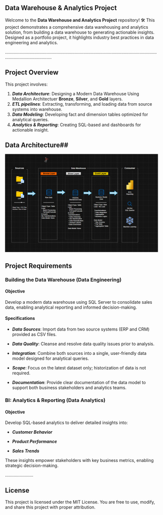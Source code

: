  ## Data Warehouse & Analytics Project 

Welcome to the **Data Warehouse and Analytics Project** repository! 🛠️
This project demonstrates a comprehensive data warehousing and analytics solution, from building a data warehouse to generating actionable insights. Designed as a portfolio project, it highlights industry best practices in data engineering and analytics.

..................................................................................................................................................................

## Project Overview
This project involves:
1. ***Data Architecture***: Designing a Modern Data Warehouse Using Medallion Architectuer **Bronze**, **Silver**, and **Gold** layers.
2. ***ETL pipelines***: Extracting, transforming, and loading data from source systems into warehouse.
3. ***Data Modeling***: Developing fact and dimension tables optimized for analytical queries.
4. ***Analytics & Reporting***: Creating SQL-based and dashboards for actionable insight.

## Data Architecture##
![The data architecture for this project follows Medallion Architecture **Bronze**, **Silver**, and **Gold** layers:](docs/Data_architecture.png)

## Project Requirements

### Building the Data Warehouse (Data Engineering)

#### Objective
Develop a modern data warehouse using SQL Server to consolidate sales data, enabling analytical reporting and informed decision-making.

#### Specifications
- ***Data Sources***: Import data from two source systems (ERP and CRM) provided as CSV files.

- ***Data Quality***: Cleanse and resolve data quality issues prior to analysis.

- ***Integration***: Combine both sources into a single, user-friendly data model designed for analytical queries.

- ***Scope***: Focus on the latest dataset only; historization of data is not required.

- ***Documentation***: Provide clear documentation of the data model to support both business stakeholders and analytics teams.


### BI: Analytics & Reporting (Data Analytics)
#### Objective
Develop SQL-based analytics to deliver detailed insights into:

- ***Customer Behavior***

- ***Product Performance***

- ***Sales Trends***

These insights empower stakeholders with key business metrics, enabling strategic decision-making. 

 .......................
 
## License
This project is licensed under the MIT License. You are free to use, modify, and share this project with proper attribution.
